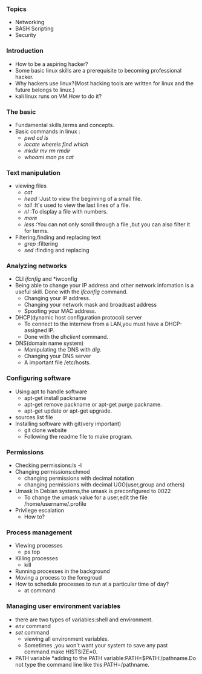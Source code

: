 ### Topics
* Networking
* BASH Scripting
* Security
### Introduction
* How to be a aspiring hacker?
* Some basic linux skills are a prerequisite to becoming professional hacker.
* Why hackers use linux?(Most hacking tools are written for linux and the future belongs to linux.)
* kali linux runs on VM.How to do it?
### The basic
* Fundamental skills,terms and concepts.
* Basic commands in linux : 
  * *pwd cd ls*
  * *locate whereis find which*
  * *mkdir mv rm rmdir*
  * *whoami  man  ps cat* 
### Text manipulation
* viewing files
  * *cat*
  * *head* :Just to view the beginning of a small file.
  * *tail* :It's used to view the last lines of a file.
  * *nl* :To display a file with numbers.
  * *more*
  * *less* :You can not only scroll through a file ,but you can also filter it for terms.
* Filtering,finding and replacing text
  * *grep* :filtering
  * *sed* :finding and replacing
### Analyzing networks
* CLI *ifcnfig* and *iwconfig
* Being able to change your IP address and other network infomation is a useful skill.
   Done with the *ifconfig* command.
  * Changing your IP address.
  * Changing your network mask and broadcast address
  * Spoofing your MAC address.
* DHCP(dynamic host configuration protocol) server
  * To connect to the internew from a LAN,you must have a DHCP-assigned IP.
  * Done with the *dhclient* command.
* DNS(domain name system)
  * Manipulating the DNS with *dig*.
  * Changing your DNS server
  * A important file /etc/hosts.
### Configuring software
* Using apt to handle software
  * apt-get install packname
  * apt-get remove packname or apt-get purge packname.
  * apt-get update or apt-get upgrade.
* sources.list file
* Installing software with git(very important)
  * git clone website
  * Following the readme file to make program.
### Permissions
* Checking permissions:ls -l
* Changing permissions:chmod
  * changing permissions with decimal notation
  * changing permissions with decimal UGO(user,group and others)
* Umask
   In Debian systems,the umask is preconfigured to 0022
   * To change the umask value for a user,edit the file /home/username/.profile
* Privilege escalation
  * How to?
### Process management
* Viewing processes
  *  ps top
* Killing processes
  * kill
* Running processes in the background
* Moving a process to the foregroud
* How to schedule processes to run at a particular time of day?
  * at command
### Managing user environment variables
* there are two types of variables:shell and environment.
* *env* command
* *set* command
  * viewing all environment variables.
  * Sometimes ,you won't want your system to save any past command.make HISTSIZE=0.
* PATH variable
 *adding to the PATH variable:PATH=$PATH:/pathname.Do not type the command line like this:PATH=/pathname.
 

 
